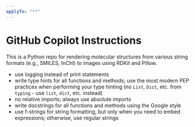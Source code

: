 ```yaml
---
applyTo: "**"
---
```


# GitHub Copilot Instructions

This is a Python repo for rendering molecular structures from various string formats (e.g., SMILES, InChI) to images using RDKit and Pillow.

- use logging instead of print statements
- write type hints for all functions and methods; use the most modern PEP practices when performing your type hinting (no `List`, `Dict`, etc. from `typing` - use `list`, `dict`, etc. instead)
- no relative imports; always use absolute imports
- write docstrings for all functions and methods using the Google style
- use f-strings for string formatting, but only when you need to embed expressions; otherwise, use regular strings
